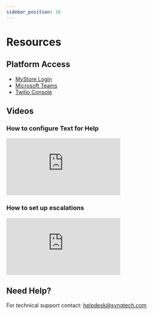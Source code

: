 ```yaml
---
sidebar_position: 16
---
```


# Resources 

## Platform Access 
- [MyStore Login](https://dcio.synqtech.com)
- [Microsoft Teams](https://teams.cloud.microsoft/)
- [Twilio Console](https://console.twilio.com/)

## Videos

### How to configure Text for Help
<iframe style={{aspectRatio: "16/9", width: "100%"}} src="https://www.youtube.com/embed/pQyYm_1K2d8" title="SYNQ Technology - How to configure Text for Help" frameborder="0" allow="encrypted-media; picture-in-picture; web-share" referrerpolicy="strict-origin-when-cross-origin" allowfullscreen></iframe>

### How to set up escalations
<iframe style={{aspectRatio: "16/9", width: "100%"}} src="https://www.youtube.com/embed/CI_kf1He4A4" title="SYNQ Technology - How to set up escalations" frameborder="0" allow="encrypted-media; picture-in-picture; web-share" referrerpolicy="strict-origin-when-cross-origin" allowfullscreen></iframe>

## Need Help? 
For technical support contact: helpdesk@synqtech.com 